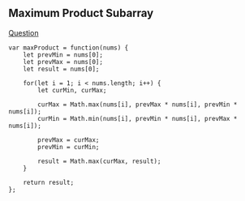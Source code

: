 ## Maximum Product Subarray

[Question](https://leetcode.com/problems/maximum-product-subarray/description/)

```
var maxProduct = function(nums) {
    let prevMin = nums[0];
    let prevMax = nums[0];
    let result = nums[0];

    for(let i = 1; i < nums.length; i++) {
        let curMin, curMax;

        curMax = Math.max(nums[i], prevMax * nums[i], prevMin * nums[i]);
        curMin = Math.min(nums[i], prevMin * nums[i], prevMax * nums[i]);

        prevMax = curMax;
        prevMin = curMin;

        result = Math.max(curMax, result);
    }

    return result;
};
```